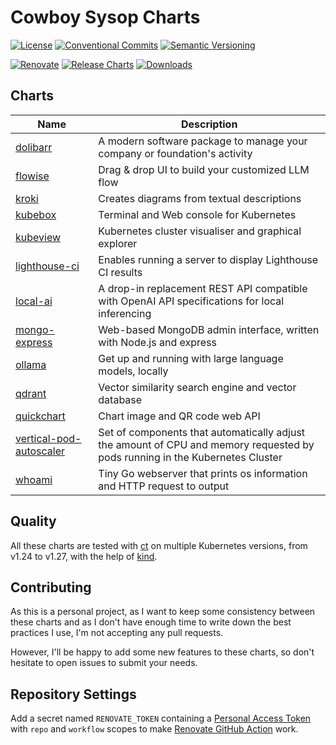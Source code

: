 # Cowboy Sysop Charts

[![License](https://img.shields.io/badge/License-MIT-green.svg)](LICENSE)
[![Conventional Commits](https://img.shields.io/badge/Conventional%20Commits-1.0.0-yellow.svg)](https://conventionalcommits.org/)
[![Semantic Versioning](https://img.shields.io/badge/Semantic%20Versioning-2.0.0-yellow.svg?logo=semver)](https://semver.org/)

[![Renovate](https://img.shields.io/badge/Renovate-enabled-brightgreen.svg?logo=renovatebot)](https://renovatebot.com/)
[![Release Charts](../../workflows/Release%20Charts/badge.svg)](../../actions?query=workflow%3A%22Release+Charts%22)
[![Downloads](https://img.shields.io/github/downloads/cowboysysop/charts/total?label=Downloads)](https://somsubhra.github.io/github-release-stats/?username=cowboysysop&repository=charts)

## Charts

| Name                                                      | Description                                                                                                                  |
|-----------------------------------------------------------|------------------------------------------------------------------------------------------------------------------------------|
| [dolibarr](charts/dolibarr)                               | A modern software package to manage your company or foundation's activity                                                    |
| [flowise](charts/flowise)                                 | Drag & drop UI to build your customized LLM flow                                                                             |
| [kroki](charts/kroki)                                     | Creates diagrams from textual descriptions                                                                                   |
| [kubebox](charts/kubebox)                                 | Terminal and Web console for Kubernetes                                                                                      |
| [kubeview](charts/kubeview)                               | Kubernetes cluster visualiser and graphical explorer                                                                         |
| [lighthouse-ci](charts/lighthouse-ci)                     | Enables running a server to display Lighthouse CI results                                                                    |
| [local-ai](charts/local-ai)                               | A drop-in replacement REST API compatible with OpenAI API specifications for local inferencing                               |
| [mongo-express](charts/mongo-express)                     | Web-based MongoDB admin interface, written with Node.js and express                                                          |
| [ollama](charts/ollama)                                   | Get up and running with large language models, locally                                                                       |
| [qdrant](charts/qdrant)                                   | Vector similarity search engine and vector database                                                                          |
| [quickchart](charts/quickchart)                           | Chart image and QR code web API                                                                                              |
| [vertical-pod-autoscaler](charts/vertical-pod-autoscaler) | Set of components that automatically adjust the amount of CPU and memory requested by pods running in the Kubernetes Cluster |
| [whoami](charts/whoami)                                   | Tiny Go webserver that prints os information and HTTP request to output                                                      |

## Quality

All these charts are tested with [ct](https://github.com/helm/chart-testing) on multiple Kubernetes versions, from v1.24 to v1.27, with the help of [kind](https://kind.sigs.k8s.io/).

## Contributing

As this is a personal project, as I want to keep some consistency between these charts and as I don't have enough time to write down the best practices I use, I'm not accepting any pull requests.

However, I'll be happy to add some new features to these charts, so don't hesitate to open issues to submit your needs.

## Repository Settings

Add a secret named `RENOVATE_TOKEN` containing a [Personal Access Token](https://github.com/settings/tokens) with `repo` and `workflow` scopes to make [Renovate GitHub Action](https://github.com/renovatebot/github-action) work.
